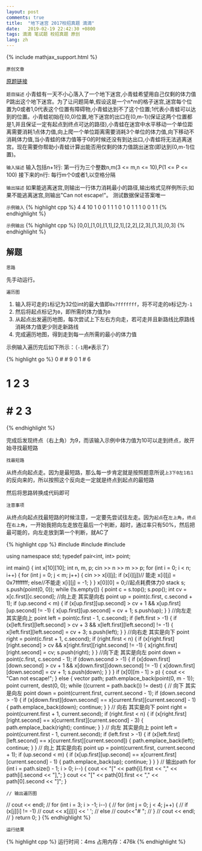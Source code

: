 ```yaml
---
layout: post
comments: true
title:  "地下迷宫 2017校招真题 滴滴"
date:   2019-02-19 22:42:30 +0800
tags: 滴滴 笔试题 校招真题 原创
lang: zh
---
```


<!--引用数学表达式js脚本-->
{% include mathjax_support.html %}

`原创文章`

[原题链接](https://www.nowcoder.com/practice/571cfbe764824f03b5c0bfd2eb0a8ddf)

`题目描述`
小青蛙有一天不小心落入了一个地下迷宫,小青蛙希望用自己仅剩的体力值P跳出这个地下迷宫。为了让问题简单,假设这是一个n*m的格子迷宫,迷宫每个位置为0或者1,0代表这个位置有障碍物,小青蛙达到不了这个位置;1代表小青蛙可以达到的位置。小青蛙初始在(0,0)位置,地下迷宫的出口在(0,m-1)(保证这两个位置都是1,并且保证一定有起点到终点可达的路径),小青蛙在迷宫中水平移动一个单位距离需要消耗1点体力值,向上爬一个单位距离需要消耗3个单位的体力值,向下移动不消耗体力值,当小青蛙的体力值等于0的时候还没有到达出口,小青蛙将无法逃离迷宫。现在需要你帮助小青蛙计算出能否用仅剩的体力值跳出迷宫(即达到(0,m-1)位置)。

`输入描述`
输入包括n+1行:
 第一行为三个整数n,m(3 <= m,n <= 10),P(1 <= P <= 100)
 接下来的n行:
 每行m个0或者1,以空格分隔

`输出描述`
如果能逃离迷宫,则输出一行体力消耗最小的路径,输出格式见样例所示;如果不能逃离迷宫,则输出"Can not escape!"。 测试数据保证答案唯一

`示例输入`
{% highlight cpp %}
4 4 10
1 0 0 1
1 1 0 1
0 1 1 1
0 0 1 1
{% endhighlight %}

`示例输出`
{% highlight cpp %}
[0,0],[1,0],[1,1],[2,1],[2,2],[2,3],[1,3],[0,3]
{% endhighlight %}

解题
--

`思路`

先手动运行。

`遍历图`

1. 输入将可走的`1`标记为32位int的最大值即`0x7fffffff`，将不可走的`0`标记为`-1`
2. 然后将起点标记为`0`，即所需的体力值为`0`
3. 从起点出发遍历地图，每次尝试上下左右方向走，若可走并且新路线比原路线消耗体力值更少则走新路线
4. 完成遍历地图，得到走到每一点所需的最小的体力值

示例输入遍历完后如下所示：（`-1`用`#`表示了）

{% highlight go %}
0 # # 9
0 1 # 6
# 1 2 3
# # 2 3
{% endhighlight %}

完成后发现终点（右上角）为9，而该输入示例中体力值为10可以走到终点，故开始寻找最短路

`找最短路`

从终点向起点走。因为是最短路，那么每一步肯定就是按照题意所说`上3下0左1右1`的反向来的，所以按照这个反向走一定就是终点到起点的最短路

然后将思路转换成代码即可

`注意事项`

从终点向起点找最短路的时候注意，一定要先尝试往左走。因为`起点`在`左上角`，`终点`在`右上角`，一开始我把向左走放在最后一个判断，超时，通过率只有50%，然后把最可能的，向左走放到第一个判断，就AC了

{% highlight cpp %}
#include <iostream>
#include <stack>
#include <vector>

using namespace std;
typedef pair<int, int> point;

int main() {
    int x[10][10];
    int n, m, p;
    cin >> n >> m >> p;
    for (int i = 0; i < n; i++) {
        for (int j = 0; j < m; j++) {
            cin >> x[i][j];
            if (x[i][j])// 能走
                x[i][j] = 0x7fffffff;
            else//不能走
                x[i][j] = -1;
        }
    }
    x[0][0] = 0;//起点耗费体力0
    stack<point> s;
    s.push(point(0, 0));
    while (!s.empty()) {
        point c = s.top();
        s.pop();
        int cv = x[c.first][c.second];
        //向上走 其实是向右
        point up = point(c.first, c.second + 1);
        if (up.second < m) {
            if (x[up.first][up.second] > cv + 1 &&
                x[up.first][up.second] != -1) {
                x[up.first][up.second] = cv + 1;
                s.push(up);
            }
        }
        //向左走 其实是向上
        point left = point(c.first - 1, c.second);
        if (left.first > -1) {
            if (x[left.first][left.second] > cv + 3 &&
                x[left.first][left.second] != -1) {
                x[left.first][left.second] = cv + 3;
                s.push(left);
            }
        }
        //向右走 其实是向下
        point right = point(c.first + 1, c.second);
        if (right.first < n) {
            if (x[right.first][right.second] > cv &&
                x[right.first][right.second] != -1) {
                x[right.first][right.second] = cv;
                s.push(right);
            }
        }
        //向下走 其实是向左
        point down = point(c.first, c.second - 1);
        if (down.second > -1) {
            if (x[down.first][down.second] > cv + 1 &&
                x[down.first][down.second] != -1) {
                x[down.first][down.second] = cv + 1;
                s.push(down);
            }
        }
    }
    if (x[0][m - 1] > p) {
        cout << "Can not escape!";
    } else {
        vector<point> path;
        path.emplace_back(point(0, m - 1));
        point current, dest(0, 0);
        while ((current = path.back()) != dest) {
            // 向下 其实是向左
            point down = point(current.first, current.second - 1);
            if (down.second > -1) {
                if (x[down.first][down.second] ==
                    x[current.first][current.second] - 1) {
                    path.emplace_back(down);
                    continue;
                }
            }
            // 向右 其实是向下
            point right = point(current.first + 1, current.second);
            if (right.first < n) {
                if (x[right.first][right.second] ==
                    x[current.first][current.second] - 3) {
                    path.emplace_back(right);
                    continue;
                }
            }
            // 向左 其实是向上
            point left = point(current.first - 1, current.second);
            if (left.first > -1) {
                if (x[left.first][left.second] ==
                    x[current.first][current.second]) {
                    path.emplace_back(left);
                    continue;
                }
            }
            // 向上 其实是向右
            point up = point(current.first, current.second + 1);
            if (up.second < m) {
                if (x[up.first][up.second] ==
                    x[current.first][current.second] - 1) {
                    path.emplace_back(up);
                    continue;
                }
            }
        }
        // 输出path
        for (int i = path.size() - 1; i > 0; i--) {
            cout << "[" << path[i].first << "," << path[i].second << "],";
        }
        cout << "[" << path[0].first << "," << path[0].second << "]";
    }

    // 输出遍历图
//    cout << endl;
//    for (int i = 3; i > -1; i--) {
//        for (int j = 0; j < 4; j++) {
//            if (x[j][i] != -1)
//                cout << x[j][i] << ' ';
//            else
//                cout<<"# ";
//        }
//        cout << endl;
//    }
    return 0;
}
{% endhighlight %}

`运行结果`

{% highlight cpp %}
运行时间：4ms
占用内存：476k
{% endhighlight %}


